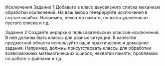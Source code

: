 Исключения
Задание 1 
Добавьте в класс двусвязного списка механизм обработки исключений. На ваш выбор генерируйте исключения в случае ошибок. Например, нехватка памяти, попытка удаления из пустого списка и т.д.

Задание 2
Создайте иерархию пользовательских классов-исключений. В ней должны быть классы для разных ситуаций. В качестве предметной области используйте ваши практические и домашние задания. Например, должны присутствовать классы для обработки всевозможных математических ошибок, нехватки памяти, проблемам по работе с файлами и т.д.
